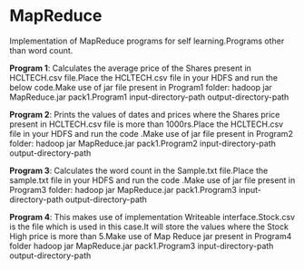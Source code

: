 # MapReduce
Implementation of MapReduce programs for self learning.Programs other than word count.

**Program 1**: Calculates the average price of the Shares present in HCLTECH.csv file.Place the HCLTECH.csv file in your HDFS and run the below code.Make use of jar file present in Program1 folder:
hadoop jar MapReduce.jar pack1.Program1 input-directory-path output-directory-path

**Program 2**: Prints the values of dates and prices where the Shares price present in HCLTECH.csv file is more than 1000rs.Place the HCLTECH.csv file in your HDFS and run the code .Make use of jar file present in Program2 folder:
hadoop jar MapReduce.jar pack1.Program2 input-directory-path output-directory-path

**Program 3**: Calculates the word count in the Sample.txt file.Place the sample.txt file in your HDFS and run the code .Make use of jar file present in Program3 folder:
hadoop jar MapReduce.jar pack1.Program3 input-directory-path output-directory-path

**Program 4**: This makes use of implementation Writeable interface.Stock.csv is the file which is used in this case.It will store the values where the Stock High price is more than 5.Make use of Map Reduce jar present in Program4 folder
hadoop jar MapReduce.jar pack1.Program3 input-directory-path output-directory-path
